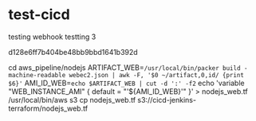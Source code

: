 # test-cicd
testing webhook
testting 3


d128e6ff7b404be48bb9bbd1641b392d


cd aws_pipeline/nodejs
ARTIFACT_WEB=`/usr/local/bin/packer build -machine-readable webec2.json | awk -F, '$0 ~/artifact,0,id/ {print $6}'`
AMI_ID_WEB=`echo $ARTIFACT_WEB | cut -d ':' -f2`
echo 'variable "WEB_INSTANCE_AMI" { default = "'${AMI_ID_WEB}'" }' > nodejs_web.tf
/usr/local/bin/aws s3 cp nodejs_web.tf s3://cicd-jenkins-terraform/nodejs_web.tf

